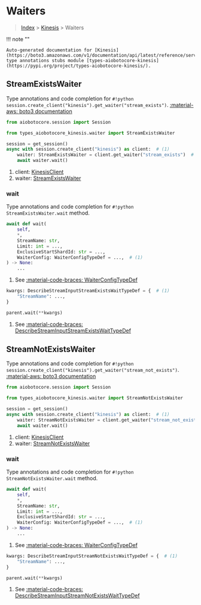 # Waiters

> [Index](../README.md) > [Kinesis](./README.md) > Waiters

!!! note ""

    Auto-generated documentation for [Kinesis](https://boto3.amazonaws.com/v1/documentation/api/latest/reference/services/kinesis.html#Kinesis)
    type annotations stubs module [types-aiobotocore-kinesis](https://pypi.org/project/types-aiobotocore-kinesis/).

## StreamExistsWaiter

Type annotations and code completion for `#!python session.create_client("kinesis").get_waiter("stream_exists")`.
[:material-aws: boto3 documentation](https://boto3.amazonaws.com/v1/documentation/api/latest/reference/services/kinesis.html#Kinesis.Waiter.StreamExists)

```python title="Usage example"
from aiobotocore.session import Session

from types_aiobotocore_kinesis.waiter import StreamExistsWaiter

session = get_session()
async with session.create_client("kinesis") as client:  # (1)
    waiter: StreamExistsWaiter = client.get_waiter("stream_exists")  # (2)
    await waiter.wait()
```

1. client: [KinesisClient](./client.md)
2. waiter: [StreamExistsWaiter](./waiters.md#streamexistswaiter)


### wait

Type annotations and code completion for `#!python StreamExistsWaiter.wait` method.

```python title="Method definition"
await def wait(
    self,
    *,
    StreamName: str,
    Limit: int = ...,
    ExclusiveStartShardId: str = ...,
    WaiterConfig: WaiterConfigTypeDef = ...,  # (1)
) -> None:
    ...
```

1. See [:material-code-braces: WaiterConfigTypeDef](./type_defs.md#waiterconfigtypedef) 


```python title="Usage example with kwargs"
kwargs: DescribeStreamInputStreamExistsWaitTypeDef = {  # (1)
    "StreamName": ...,
}

parent.wait(**kwargs)
```

1. See [:material-code-braces: DescribeStreamInputStreamExistsWaitTypeDef](./type_defs.md#describestreaminputstreamexistswaittypedef) 
## StreamNotExistsWaiter

Type annotations and code completion for `#!python session.create_client("kinesis").get_waiter("stream_not_exists")`.
[:material-aws: boto3 documentation](https://boto3.amazonaws.com/v1/documentation/api/latest/reference/services/kinesis.html#Kinesis.Waiter.StreamNotExists)

```python title="Usage example"
from aiobotocore.session import Session

from types_aiobotocore_kinesis.waiter import StreamNotExistsWaiter

session = get_session()
async with session.create_client("kinesis") as client:  # (1)
    waiter: StreamNotExistsWaiter = client.get_waiter("stream_not_exists")  # (2)
    await waiter.wait()
```

1. client: [KinesisClient](./client.md)
2. waiter: [StreamNotExistsWaiter](./waiters.md#streamnotexistswaiter)


### wait

Type annotations and code completion for `#!python StreamNotExistsWaiter.wait` method.

```python title="Method definition"
await def wait(
    self,
    *,
    StreamName: str,
    Limit: int = ...,
    ExclusiveStartShardId: str = ...,
    WaiterConfig: WaiterConfigTypeDef = ...,  # (1)
) -> None:
    ...
```

1. See [:material-code-braces: WaiterConfigTypeDef](./type_defs.md#waiterconfigtypedef) 


```python title="Usage example with kwargs"
kwargs: DescribeStreamInputStreamNotExistsWaitTypeDef = {  # (1)
    "StreamName": ...,
}

parent.wait(**kwargs)
```

1. See [:material-code-braces: DescribeStreamInputStreamNotExistsWaitTypeDef](./type_defs.md#describestreaminputstreamnotexistswaittypedef) 
